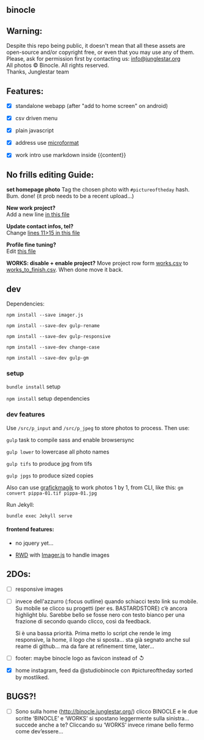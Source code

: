 binocle
---

## Warning:

Despite this repo being public, it doesn't mean that all these assets are open-source and/or copyright free, or even that you may use any of them. Please, ask for permission first by contacting us: info@junglestar.org  
All photos © Binocle. All rights reserved.  
Thanks, Junglestar team  

## Features:
- [X] standalone webapp (after "add to home screen" on android)
- [X] csv driven menu
- [X] plain javascript
- [X] address use [microformat](https://schema.org/Organization)
- [X] work intro use markdown inside {{content}}


## No frills editing Guide:

**set homepage photo**
Tag the chosen photo with ```#pictureoftheday``` hash. Bum. done! (it prob needs to be a recent upload...)

**New work project?**  
Add a new line [in this file](https://github.com/toybreaker/binocle/blob/gh-pages/_data/works.csv)

**Update contact infos, tel?**     
Change [lines 11>15 in this file](https://github.com/toybreaker/binocle/blob/gh-pages/_config.yml)

**Profile fine tuning?**    
Edit [this file](https://github.com/toybreaker/binocle/blob/gh-pages/_includes/editables/profile.md)

**WORKS: disable + enable project?** Move project row form [works.csv](https://github.com/toybreaker/binocle/blob/gh-pages/_data/works.csv) to [works_to_finish.csv](https://github.com/toybreaker/binocle/blob/gh-pages/_data/works_to_finish.csv). When done move it back.


## dev

Dependencies:

```npm install --save imager.js```

```npm install --save-dev gulp-rename```

```npm install --save-dev gulp-responsive```

```npm install --save-dev change-case```

```npm install --save-dev gulp-gm```


### setup

```bundle install``` setup

```npm install``` setup dependencies


### dev features

Use ```/src/p_input``` and  ```/src/p_jpeg``` to store photos to process. Then use:

```gulp``` task to compile sass and enable browsersync

```gulp lower``` to lowercase all photo names

```gulp tifs``` to produce jpg from tifs

```gulp jpgs``` to produce sized copies


Also can use [grafickmagik](http://aheckmann.github.io/gm/docs.html) to work photos 1 by 1, from CLI, like this:
```gm convert pippa-01.tif pippa-01.jpg```




 Run Jekyll:

```bundle exec Jekyll serve```


#### frontend features:

 - no jquery yet...

 - [RWD](https://en.wikipedia.org/wiki/Responsive_web_design) with [Imager.js](https://github.com/BBC-News/Imager.js/) to handle images



## 2DOs:

- [ ] responsive images

- [ ] invece dell'azzurro (:focus outline) quando schiacci testo link su mobile.  
Su mobile se clicco su progetti (per es. BASTARDSTORE) c’è ancora highlight blu. Sarebbe bello se fosse nero con testo bianco per una frazione di secondo quando clicco, così da feedback.

    Si è una bassa priorità. Prima metto lo script che rende le img responsive, la home, il logo che si sposta… sta già segnato anche sul reame di github… ma da fare at refinement time, later...

- [ ] footer: maybe binocle logo as favicon instead of ↺

- [x] home instagram, feed da @studiobinocle con #pictureoftheday sorted by mostliked.

## BUGS?!



- [ ] Sono sulla home (http://binocle.junglestar.org/) clicco BINOCLE e le due scritte ‘BINOCLE’ e ‘WORKS’ si spostano leggermente sulla sinistra… succede anche a te? Cliccando su ‘WORKS’ invece rimane bello fermo come dev’essere…
